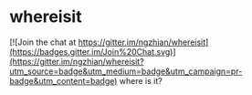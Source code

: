 # whereisit

[![Join the chat at https://gitter.im/ngzhian/whereisit](https://badges.gitter.im/Join%20Chat.svg)](https://gitter.im/ngzhian/whereisit?utm_source=badge&utm_medium=badge&utm_campaign=pr-badge&utm_content=badge)
where is it?
